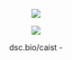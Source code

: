 
<p align="center">
  <img src="https://discord.c99.nl/widget/theme-4/852645879680860170.png" />
</p>


<p align="center">
  <img src="https://media.discordapp.net/attachments/859858373855281162/860058729286467615/v3butv2.png" />
</p>
<p align="center"> dsc.bio/caist - 
